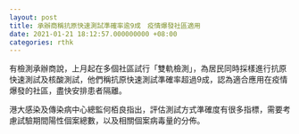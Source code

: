 ```yaml
---
layout: post
title: 承辦商稱抗原快速測試準確率逾9成　疫情爆發社區適用
date: 2021-01-21 18:12:57.000000000 +08:00
categories: rthk
---
```


有檢測承辦商說，上月起在多個社區試行「雙軌檢測」，為居民同時採樣進行抗原快速測試及核酸測試，他們稱抗原快速測試準確率超過9成，認為適合應用在疫情爆發的社區，盡快安排患者隔離。

港大感染及傳染病中心總監何栢良指出，評估測試方式準確度有很多指標，需要考慮試驗期間陽性個案總數，以及相關個案病毒量的分佈。
